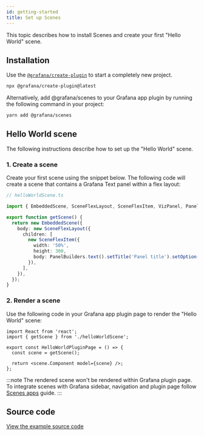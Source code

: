 ```yaml
---
id: getting-started
title: Set up Scenes
---
```


This topic describes how to install Scenes and create your first "Hello World" scene.

## Installation

Use the [`@grafana/create-plugin`](https://github.com/grafana/plugin-tools/blob/main/packages/create-plugin/README.md) to start a completely new project.

```bash
npx @grafana/create-plugin@latest
```

Alternatively, add @grafana/scenes to your Grafana app plugin by running the following command in your project:

```bash
yarn add @grafana/scenes
```

## Hello World scene

The following instructions describe how to set up the "Hello World" scene.

### 1. Create a scene

Create your first scene using the snippet below. The following code will create a scene that contains a Grafana Text panel within a flex layout:

```ts
// helloWorldScene.ts

import { EmbeddedScene, SceneFlexLayout, SceneFlexItem, VizPanel, PanelBuilders } from '@grafana/scenes';

export function getScene() {
  return new EmbeddedScene({
    body: new SceneFlexLayout({
      children: [
        new SceneFlexItem({
          width: '50%',
          height: 300,
          body: PanelBuilders.text().setTitle('Panel title').setOption('content', 'Hello world!').build(),
        }),
      ],
    }),
  });
}
```

### 2. Render a scene

Use the following code in your Grafana app plugin page to render the "Hello World" scene:

```tsx
import React from 'react';
import { getScene } from './helloWorldScene';

export const HelloWorldPluginPage = () => {
  const scene = getScene();

  return <scene.Component model={scene} />;
};
```

:::note
The rendered scene won't be rendered within Grafana plugin page. To integrate scenes with Grafana sidebar, navigation and plugin page follow [Scenes apps](./scene-app.md) guide.
:::

## Source code

[View the example source code](https://github.com/grafana/scenes/tree/main/docusaurus/docs/getting-started.tsx)
